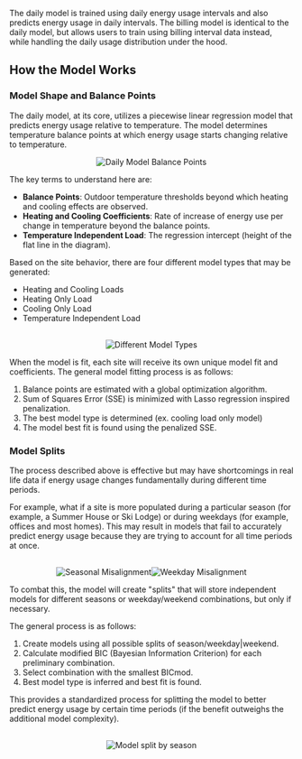 The daily model is trained using daily energy usage intervals and also predicts energy usage in daily intervals. The billing model is identical to the daily model, but allows users to train using billing interval data instead, while handling the daily usage distribution under the hood.

## How the Model Works

### Model Shape and Balance Points

The daily model, at its core, utilizes a piecewise linear regression model that predicts energy usage relative to temperature. The model determines temperature balance points at which energy usage starts changing relative to temperature.

<div style="text-align: center">
    <img src="../../images/eemeter/daily_billing/daily_model_balance_points.png" alt="Daily Model Balance Points">
</div>

The key terms to understand here are:

- **Balance Points**: Outdoor temperature thresholds beyond which heating and cooling effects are observed.
- **Heating and Cooling Coefficients**: Rate of increase of energy use per change in temperature beyond the balance points.
- **Temperature Independent Load**: The regression intercept (height of the flat line in the diagram).

Based on the site behavior, there are four different model types that may be generated:
- Heating and Cooling Loads
- Heating Only Load
- Cooling Only Load
- Temperature Independent Load

<div style="text-align: center; margin-top: 30px">
    <img src="../../images/eemeter/daily_billing/heating_cooling_load.png" alt="Different Model Types">
</div>

When the model is fit, each site will receive its own unique model fit and coefficients. The general model fitting process is as follows:

1. Balance points are estimated with a global optimization algorithm.
2. Sum of Squares Error (SSE) is minimized with Lasso regression inspired penalization.
3. The best model type is determined (ex. cooling load only model)
4. The model best fit is found using the penalized SSE.

### Model Splits

The process described above is effective but may have shortcomings in real life data if energy usage changes fundamentally during different time periods.

For example, what if a site is more populated during a particular season (for example, a Summer House or Ski Lodge) or during weekdays (for example, offices and most homes). This may result in models that fail to accurately predict energy usage because they are trying to account for all time periods at once.

<div style="display: flex; justify-content: center; margin-top: 30px">
    <img src="../../images/eemeter/daily_billing/season_problems.png" alt="Seasonal Misalignment" style="max-width: 50%">
    <img src="../../images/eemeter/daily_billing/weekday_problems.png" alt="Weekday Misalignment" style="max-width: 50%">
</div>

To combat this, the model will create "splits" that will store independent models for different seasons or weekday/weekend combinations, but only if necessary. 

The general process is as follows:

1. Create models using all possible splits of season/weekday|weekend.
2. Calculate modified BIC (Bayesian Information Criterion) for each preliminary combination.
3. Select combination with the smallest BICmod.
3. Best model type is inferred and best fit is found.

This provides a standardized process for splitting the model to better predict energy usage by certain time periods (if the benefit outweighs the additional model complexity).

<div style="text-align: center; margin-top: 30px">
    <img src="../../images/eemeter/daily_billing/split_model_season.png" alt="Model split by season">
</div>
